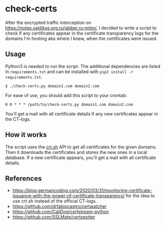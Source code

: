 # check-certs

After the encrypted traffic interception on https://notes.valdikss.org.ru/jabber.ru-mitm/,
I decided to write a script to check if any certificates appear in the 
certificate transparency logs for the domains I'm hosting aka where I knew, when the certificates were issued.

## Usage

Python3 is needed to run the script.
The additional dependencies are listed in `requirements.txt` and can be installed with `pip3 install -r requirements.txt`.

```
$ ./check-certs.py domain1.com domain2.com
```

For ease of use, you should add this script to your crontab:

```
0 0 * * * /path/to/check-certs.py domain1.com domain2.com
```

You'll get a mail with all certificate details if any new certificates appear in the CT-logs.

## How it works

The script uses the [crt.sh](https://crt.sh) API to get all certificates for the given domains.
Then it downloads the certificates and stores the new ones in a local database.
If a new certificate appears, you'll get a mail with all certificate details.

## References

* https://blog.germancoding.com/2020/03/31/monitoring-certificate-issuance-with-the-power-of-certificate-transparency/ for the idea to use crt.sh instead of the official CT-logs.
* https://github.com/drfabiocastro/certwatcher
* https://github.com/CaliDog/certstream-python
* https://github.com/SSLMate/certspotter
